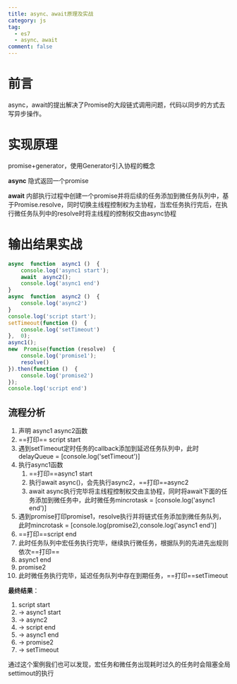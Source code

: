 ```yaml
---
title: async、await原理及实战
category: js
tag:
  - es7
  - async、await
comment: false
---
```

# 前言
async，await的提出解决了Promise的大段链式调用问题，代码以同步的方式去写异步操作。
# 实现原理
promise+generator，使用Generator引入协程的概念

**async** 隐式返回一个promise

**await** 内部执行过程中创建一个promise并将后续的任务添加到微任务队列中，基于Promise.resolve，同时切换主线程控制权为主协程，当宏任务执行完后，在执行微任务队列中的resolve时将主线程的控制权交由async协程

# 输出结果实战
```javascript
async  function  async1 ()  {
    console.log('async1 start');
    await  async2();
    console.log('async1 end')
}
async  function  async2 ()  {
    console.log('async2')
}
console.log('script start');
setTimeout(function ()  {
    console.log('setTimeout')
},  0);
async1();
new  Promise(function (resolve)  {
    console.log('promise1');
    resolve()
}).then(function ()  {
    console.log('promise2')
});
console.log('script end')
```

## 流程分析
1. 声明 async1 async2函数
2. ==打印== script start
3. 遇到setTimeout定时任务的callback添加到延迟任务队列中，此时delayQueue = [console.log('setTimeout')]
4. 执行async1函数
    1. ==打印==async1 start
    2. 执行await async()，会先执行async2，==打印==async2
    3. await async执行完毕将主线程控制权交由主协程，同时将await下面的任务添加到微任务中，此时微任务mincrotask = [console.log('async1 end')]
5. 遇到promise打印promise1，resolve执行并将链式任务添加到微任务队列，此时mincrotask = [console.log(promise2),console.log('async1 end')]
6. ==打印==script end
7. 此时任务队列中宏任务执行完毕，继续执行微任务，根据队列的先进先出规则依次==打印==
8. async1 end
9. promise2
10. 此时微任务执行完毕，延迟任务队列中存在到期任务，==打印==setTimeout

**最终结果**：
1. script start
2. -> async1 start
3. -> async2
4. -> script end
5. -> async1 end 
6. -> promise2 
7. -> setTimeout

通过这个案例我们也可以发现，宏任务和微任务出现耗时过久的任务时会阻塞全局settimout的执行